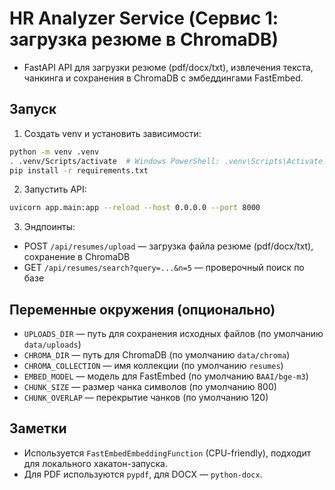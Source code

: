 # HR Analyzer Service (Сервис 1: загрузка резюме в ChromaDB)

- FastAPI API для загрузки резюме (pdf/docx/txt), извлечения текста, чанкинга и сохранения в ChromaDB с эмбеддингами FastEmbed.

## Запуск

1) Создать venv и установить зависимости:
```bash
python -m venv .venv
. .venv/Scripts/activate  # Windows PowerShell: .venv\Scripts\Activate.ps1
pip install -r requirements.txt
```

2) Запустить API:
```bash
uvicorn app.main:app --reload --host 0.0.0.0 --port 8000
```

3) Эндпоинты:
- POST `/api/resumes/upload` — загрузка файла резюме (pdf/docx/txt), сохранение в ChromaDB
- GET `/api/resumes/search?query=...&n=5` — проверочный поиск по базе

## Переменные окружения (опционально)
- `UPLOADS_DIR` — путь для сохранения исходных файлов (по умолчанию `data/uploads`)
- `CHROMA_DIR` — путь для ChromaDB (по умолчанию `data/chroma`)
- `CHROMA_COLLECTION` — имя коллекции (по умолчанию `resumes`)
- `EMBED_MODEL` — модель для FastEmbed (по умолчанию `BAAI/bge-m3`)
- `CHUNK_SIZE` — размер чанка символов (по умолчанию 800)
- `CHUNK_OVERLAP` — перекрытие чанков (по умолчанию 120)

## Заметки
- Используется `FastEmbedEmbeddingFunction` (CPU-friendly), подходит для локального хакатон-запуска.
- Для PDF используются `pypdf`, для DOCX — `python-docx`.
